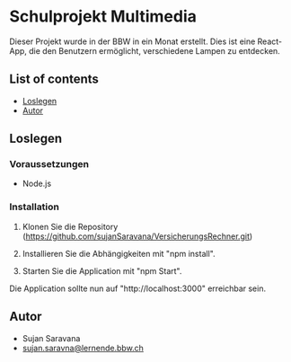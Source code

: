 # Schulprojekt Multimedia

Dieser Projekt wurde in der BBW in ein Monat erstellt.
Dies ist eine React-App, die den Benutzern ermöglicht, verschiedene Lampen zu entdecken.


## List of contents

* [Loslegen](#loslegen)
* [Autor](#Autor)

## Loslegen
### Voraussetzungen

- Node.js

### Installation

1. Klonen Sie die Repository (https://github.com/sujanSaravana/VersicherungsRechner.git)

2. Installieren Sie die Abhängigkeiten mit "npm install".

3. Starten Sie die Application mit "npm Start".

Die Application sollte nun auf "http://localhost:3000" erreichbar sein.

## Autor

- Sujan Saravana
- sujan.saravna@lernende.bbw.ch
